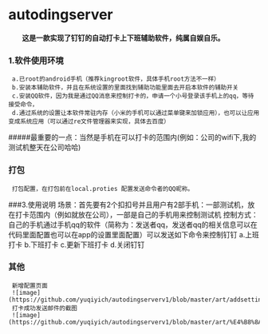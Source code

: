 # autodingserver
  &nbsp;&nbsp;&nbsp;&nbsp;&nbsp;&nbsp;&nbsp;**这是一款实现了钉钉的自动打卡上下班辅助软件，纯属自娱自乐。**


### 1.软件使用环境
     a.已root的android手机（推荐kingroot软件，具体手机root方法不一样）
     b.安装本辅助软件，并且在系统设置的里面找到辅助功能里面去开启本软件的辅助开关
     c.安装QQ软件，因为我是通过QQ消息来控制打卡的，申请一个小号登录该手机上的qq，等待接受命令，
     d.通过系统的设置让本软件常驻内存（小米的手机可以通过菜单键来加锁应用），也可以让应用变成系统应用（可以通过re文件管理器来实现，具体去百度）
     
#####最重要的一点：当然是手机在可以打卡的范围内(例如：公司的wifi下,我的测试机整天在公司哈哈)
     
### 打包
     打包配置，在打包前在local.proties 配置发送命令者的QQ昵称。
###3.使用说明
     场景：首先要有2个扣扣号并且用户有2部手机：一部测试机，放在打卡范围内（例如就放在公司），一部是自己的手机用来控制测试机
     控制方式：自己的手机通过手机qq的软件（简称为：发送者qq，发送者qq的相关信息可以在代码里面配置也可以在app的设置里面配置）可以发送如下命令来控制钉钉
     a.上班打卡
     b.下班打卡
     c.更新下班打卡
     d.关闭钉钉
 ###  其他
     新增配置页面
     ![image](https://github.com/yuqiyich/autodingserverv1/blob/master/art/addsetting_hd.jpg)
     打卡成功发送邮件的截图
     ![image](https://github.com/yuqiyich/autodingserverv1/blob/master/art/%E4%B8%8A%E7%8F%AD%E8%87%AA%E5%8A%A8%E6%89%93%E5%8D%A1%E6%88%90%E5%8A%9F%E4%B9%8B%E5%90%8E%E5%8F%91%E9%80%81%E9%82%AE%E4%BB%B6%E5%88%B0%E8%87%AA%E5%B7%B1%E9%82%AE%E7%AE%B1.png)
          